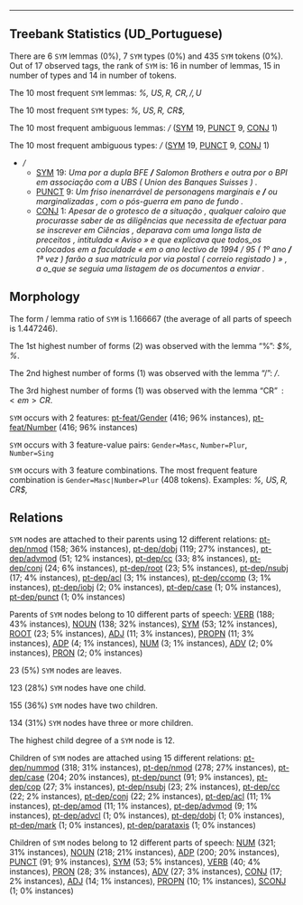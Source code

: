

--------------------------------------------------------------------------------

## Treebank Statistics (UD_Portuguese)

There are 6 `SYM` lemmas (0%), 7 `SYM` types (0%) and 435 `SYM` tokens (0%).
Out of 17 observed tags, the rank of `SYM` is: 16 in number of lemmas, 15 in number of types and 14 in number of tokens.

The 10 most frequent `SYM` lemmas: <em>%, US$, R$, CR$, /, U$</em>

The 10 most frequent `SYM` types:  <em>%, US$, R$, CR$, $%, /, U$</em>

The 10 most frequent ambiguous lemmas: <em>/</em> ([SYM]() 19, [PUNCT]() 9, [CONJ]() 1)

The 10 most frequent ambiguous types:  <em>/</em> ([SYM]() 19, [PUNCT]() 9, [CONJ]() 1)


* <em>/</em>
  * [SYM]() 19: <em>Uma por a dupla BFE <b>/</b> Salomon Brothers e outra por o BPI em associação com a UBS ( Union des Banques Suisses ) .</em>
  * [PUNCT]() 9: <em>Um friso inenarrável de personagens marginais e <b>/</b> ou marginalizadas , com o pós-guerra em pano de fundo .</em>
  * [CONJ]() 1: <em>Apesar de o grotesco de a situação , qualquer caloiro que procurasse saber de as diligências que necessita de efectuar para se inscrever em Ciências , deparava com uma longa lista de preceitos , intitulada « Aviso » e que explicava que todos_os colocados em a faculdade « em o ano lectivo de 1994 / 95 ( 1º ano <b>/</b> 1ª vez ) farão a sua matrícula por via postal ( correio registado ) » , a o_que se seguia uma listagem de os documentos a enviar .</em>

## Morphology

The form / lemma ratio of `SYM` is 1.166667 (the average of all parts of speech is 1.447246).

The 1st highest number of forms (2) was observed with the lemma “%”: <em>$%, %</em>.

The 2nd highest number of forms (1) was observed with the lemma “/”: <em>/</em>.

The 3rd highest number of forms (1) was observed with the lemma “CR$”: <em>CR$</em>.

`SYM` occurs with 2 features: [pt-feat/Gender]() (416; 96% instances), [pt-feat/Number]() (416; 96% instances)

`SYM` occurs with 3 feature-value pairs: `Gender=Masc`, `Number=Plur`, `Number=Sing`

`SYM` occurs with 3 feature combinations.
The most frequent feature combination is `Gender=Masc|Number=Plur` (408 tokens).
Examples: <em>%, US$, R$, CR$, $%, U$</em>


## Relations

`SYM` nodes are attached to their parents using 12 different relations: [pt-dep/nmod]() (158; 36% instances), [pt-dep/dobj]() (119; 27% instances), [pt-dep/advmod]() (51; 12% instances), [pt-dep/cc]() (33; 8% instances), [pt-dep/conj]() (24; 6% instances), [pt-dep/root]() (23; 5% instances), [pt-dep/nsubj]() (17; 4% instances), [pt-dep/acl]() (3; 1% instances), [pt-dep/ccomp]() (3; 1% instances), [pt-dep/iobj]() (2; 0% instances), [pt-dep/case]() (1; 0% instances), [pt-dep/punct]() (1; 0% instances)

Parents of `SYM` nodes belong to 10 different parts of speech: [VERB]() (188; 43% instances), [NOUN]() (138; 32% instances), [SYM]() (53; 12% instances), [ROOT]() (23; 5% instances), [ADJ]() (11; 3% instances), [PROPN]() (11; 3% instances), [ADP]() (4; 1% instances), [NUM]() (3; 1% instances), [ADV]() (2; 0% instances), [PRON]() (2; 0% instances)

23 (5%) `SYM` nodes are leaves.

123 (28%) `SYM` nodes have one child.

155 (36%) `SYM` nodes have two children.

134 (31%) `SYM` nodes have three or more children.

The highest child degree of a `SYM` node is 12.

Children of `SYM` nodes are attached using 15 different relations: [pt-dep/nummod]() (318; 31% instances), [pt-dep/nmod]() (278; 27% instances), [pt-dep/case]() (204; 20% instances), [pt-dep/punct]() (91; 9% instances), [pt-dep/cop]() (27; 3% instances), [pt-dep/nsubj]() (23; 2% instances), [pt-dep/cc]() (22; 2% instances), [pt-dep/conj]() (22; 2% instances), [pt-dep/acl]() (11; 1% instances), [pt-dep/amod]() (11; 1% instances), [pt-dep/advmod]() (9; 1% instances), [pt-dep/advcl]() (1; 0% instances), [pt-dep/dobj]() (1; 0% instances), [pt-dep/mark]() (1; 0% instances), [pt-dep/parataxis]() (1; 0% instances)

Children of `SYM` nodes belong to 12 different parts of speech: [NUM]() (321; 31% instances), [NOUN]() (218; 21% instances), [ADP]() (200; 20% instances), [PUNCT]() (91; 9% instances), [SYM]() (53; 5% instances), [VERB]() (40; 4% instances), [PRON]() (28; 3% instances), [ADV]() (27; 3% instances), [CONJ]() (17; 2% instances), [ADJ]() (14; 1% instances), [PROPN]() (10; 1% instances), [SCONJ]() (1; 0% instances)

